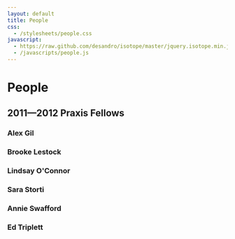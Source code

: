 ```yaml
---
layout: default 
title: People
css:
  - /stylesheets/people.css
javascript:
  - https://raw.github.com/desandro/isotope/master/jquery.isotope.min.js
  - /javascripts/people.js
---
```


# People

## 2011—2012 Praxis Fellows

### Alex Gil
### Brooke Lestock
### Lindsay O'Connor
### Sara Storti
### Annie Swafford
### Ed Triplett
